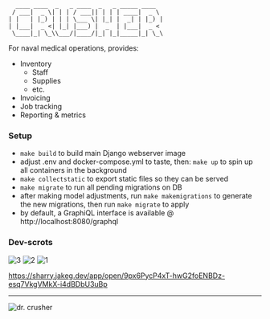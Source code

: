 ```
  ____ ____  _   _ ____  _   _ _____ ____
 / ___|  _ \| | | / ___|| | | | ____|  _ \
| |   | |_) | | | \___ \| |_| |  _| | |_) |
| |___|  _ <| |_| |___) |  _  | |___|  _ <
 \____|_| \_\\___/|____/|_| |_|_____|_| \_\
```

For naval medical operations, provides:

* Inventory
  * Staff
  * Supplies
  * etc.
* Invoicing
* Job tracking
* Reporting & metrics

### Setup
* `make build` to build main Django webserver image
* adjust .env and docker-compose.yml to taste, then: `make up` to spin up all containers in the background
* `make collectstatic` to export static files so they can be served
* `make migrate` to run all pending migrations on DB
* after making model adjustments, run `make makemigrations` to generate the new migrations, then run `make migrate` to apply
* by default, a GraphiQL interface is available @ http://localhost:8080/graphql

### Dev-scrots

![3](https://static.skinet.org/scrots/scrot-21.jpg)
![2](https://static.skinet.org/scrots/scrot-20.jpg)
![1](https://static.skinet.org/scrots/scrot-24.jpg)




https://sharry.jakeg.dev/app/open/9px6PycP4xT-hwG2foENBDz-esq7VkgVMkX-i4dBDbU3uBp

---
![dr. crusher](https://live.staticflickr.com/4856/45142715954_8f50020329.jpg)
